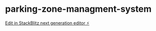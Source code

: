# parking-zone-managment-system

[Edit in StackBlitz next generation editor ⚡️](https://stackblitz.com/~/github.com/mdisougi/parking-zone-managment-system)